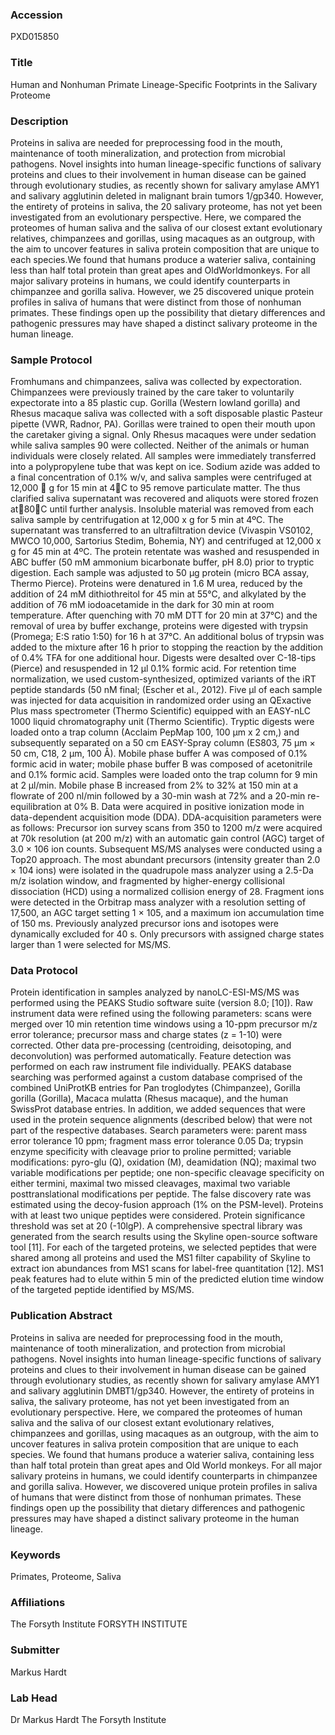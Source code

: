 ### Accession
PXD015850

### Title
Human and Nonhuman Primate Lineage-Specific Footprints in the Salivary Proteome

### Description
Proteins in saliva are needed for preprocessing food in the mouth, maintenance of tooth mineralization, and protection from microbial pathogens. Novel insights into human lineage-specific functions of salivary proteins and clues to their involvement in human disease can be gained through evolutionary studies, as recently shown for salivary amylase AMY1 and salivary agglutinin deleted in malignant brain tumors 1/gp340. However, the entirety of proteins in saliva, the 20 salivary proteome, has not yet been investigated from an evolutionary perspective. Here, we compared the proteomes of human saliva and the saliva of our closest extant evolutionary relatives, chimpanzees and gorillas, using macaques as an outgroup, with the aim to uncover features in saliva protein composition that are unique to each species.We found that humans produce a waterier saliva, containing less than half total protein than great apes and OldWorldmonkeys. For all major salivary proteins in humans, we could identify counterparts in chimpanzee and gorilla saliva. However, we 25 discovered unique protein profiles in saliva of humans that were distinct from those of nonhuman primates. These findings open up the possibility that dietary differences and pathogenic pressures may have shaped a distinct salivary proteome in the human lineage.

### Sample Protocol
Fromhumans and chimpanzees, saliva was collected by expectoration. Chimpanzees were previously trained by the care taker to voluntarily expectorate into a 85 plastic cup. Gorilla (Western lowland gorilla) and Rhesus macaque saliva was collected with a soft disposable plastic Pasteur pipette (VWR, Radnor, PA). Gorillas were trained to open their mouth upon the caretaker giving a signal. Only Rhesus macaques were under sedation while saliva samples 90 were collected. Neither of the animals or human individuals were closely related. All samples were immediately transferred into a polypropylene tube that was kept on ice. Sodium azide was added to a final concentration of 0.1% w/v, and saliva samples were centrifuged at 12,000  g for 15 min at 4C to 95 remove particulate matter. The thus clarified saliva supernatant was recovered and aliquots were stored frozen at80C until further analysis. Insoluble material was removed from each saliva sample by centrifugation at 12,000 x g for 5 min at 4ºC. The supernatant was transferred to an ultrafiltration device (Vivaspin VS0102, MWCO 10,000, Sartorius Stedim, Bohemia, NY) and centrifuged at 12,000 x g for 45 min at 4ºC. The protein retentate was washed and resuspended in ABC buffer (50 mM ammonium bicarbonate buffer, pH 8.0) prior to tryptic digestion. Each sample was adjusted to 50 µg protein (micro BCA assay, Thermo Pierce). Proteins were denatured in 1.6 M urea, reduced by the addition of 24 mM dithiothreitol for 45 min at 55°C, and alkylated by the addition of 76 mM iodoacetamide in the dark for 30 min at room temperature. After quenching with 70 mM DTT for 20 min at 37°C) and the removal of urea by buffer exchange, proteins were digested with trypsin (Promega; E:S ratio 1:50) for 16 h at 37°C. An additional bolus of trypsin was added to the mixture after 16 h prior to stopping the reaction by the addition of 0.4% TFA for one additional hour. Digests were desalted over C-18-tips (Pierce) and resuspended in 12 µl 0.1% formic acid. For retention time normalization, we used custom-synthesized, optimized variants of the iRT peptide standards (50 nM final; (Escher et al., 2012). Five µl of each sample was injected for data acquisition in randomized order using an QExactive Plus mass spectrometer (Thermo Scientific) equipped with an EASY-nLC 1000 liquid chromatography unit (Thermo Scientific). Tryptic digests were loaded onto a trap column (Acclaim PepMap 100, 100 µm x 2 cm,) and subsequently separated on a 50 cm EASY-Spray column (ES803, 75 µm × 50 cm, C18, 2 µm, 100 Å).  Mobile phase buffer A was composed of 0.1% formic acid in water; mobile phase buffer B was composed of acetonitrile and 0.1% formic acid. Samples were loaded onto the trap column for 9 min at 2 µl/min.  Mobile phase B increased from 2% to 32% at 150 min at a flowrate of 200 nl/min followed by a 30-min wash at 72% and a 20-min re-equilibration at 0% B. Data were acquired in positive ionization mode in data-dependent acquisition mode (DDA).  DDA-acquisition parameters were as follows: Precursor ion survey scans from 350 to 1200 m/z were acquired at 70k resolution (at 200 m/z) with an automatic gain control (AGC) target of 3.0 × 106 ion counts. Subsequent MS/MS analyses were conducted using a Top20 approach. The most abundant precursors (intensity greater than 2.0 × 104 ions) were isolated in the quadrupole mass analyzer using a 2.5-Da m/z isolation window, and fragmented by higher-energy collisional dissociation (HCD) using a normalized collision energy of 28. Fragment ions were detected in the Orbitrap mass analyzer with a resolution setting of 17,500, an AGC target setting 1 × 105, and a maximum ion accumulation time of 150 ms. Previously analyzed precursor ions and isotopes were dynamically excluded for 40 s. Only precursors with assigned charge states larger than 1 were selected for MS/MS.

### Data Protocol
Protein identification in samples analyzed by nanoLC-ESI-MS/MS was performed using the PEAKS Studio software suite (version 8.0; [10]). Raw instrument data were refined using the following parameters: scans were merged over 10 min retention time windows using a 10-ppm precursor m/z error tolerance; precursor mass and charge states (z = 1-10) were corrected. Other data pre-processing (centroiding, deisotoping, and deconvolution) was performed automatically. Feature detection was performed on each raw instrument file individually. PEAKS database searching was performed against a custom database comprised of the combined UniProtKB entries for Pan troglodytes (Chimpanzee), Gorilla gorilla (Gorilla), Macaca mulatta (Rhesus macaque), and the human SwissProt database entries. In addition, we added sequences that were used in the protein sequence alignments (described below) that were not part of the respective databases. Search parameters were: parent mass error tolerance 10 ppm; fragment mass error tolerance 0.05 Da; trypsin enzyme specificity with cleavage prior to proline permitted; variable modifications: pyro-glu (Q), oxidation (M), deamidation (NQ); maximal two variable modifications per peptide; one non-specific cleavage specificity on either termini, maximal two missed cleavages, maximal two variable posttranslational modifications per peptide. The false discovery rate was estimated using the decoy-fusion approach (1% on the PSM-level). Proteins with at least two unique peptides were considered. Protein significance threshold was set at 20 (-10lgP). A comprehensive spectral library was generated from the search results using the Skyline open-source software tool [11]. For each of the targeted proteins, we selected peptides that were shared among all proteins and used the MS1 filter capability of Skyline to extract ion abundances from MS1 scans for label-free quantitation [12]. MS1 peak features had to elute within 5 min of the predicted elution time window of the targeted peptide identified by MS/MS.

### Publication Abstract
Proteins in saliva are needed for preprocessing food in the mouth, maintenance of tooth mineralization, and protection from microbial pathogens. Novel insights into human lineage-specific functions of salivary proteins and clues to their involvement in human disease can be gained through evolutionary studies, as recently shown for salivary amylase AMY1 and salivary agglutinin DMBT1/gp340. However, the entirety of proteins in saliva, the salivary proteome, has not yet been investigated from an evolutionary perspective. Here, we compared the proteomes of human saliva and the saliva of our closest extant evolutionary relatives, chimpanzees and gorillas, using macaques as an outgroup, with the aim to uncover features in saliva protein composition that are unique to each species. We found that humans produce a waterier saliva, containing less than half total protein than great apes and Old World monkeys. For all major salivary proteins in humans, we could identify counterparts in chimpanzee and gorilla saliva. However, we discovered unique protein profiles in saliva of humans that were distinct from those of nonhuman primates. These findings open up the possibility that dietary differences and pathogenic pressures may have shaped a distinct salivary proteome in the human lineage.

### Keywords
Primates, Proteome, Saliva

### Affiliations
The Forsyth Institute
FORSYTH INSTITUTE

### Submitter
Markus Hardt

### Lab Head
Dr Markus Hardt
The Forsyth Institute


